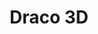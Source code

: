 ---
codehost: https://github.com/google/draco
logohandle: google_draco
sort: draco3d
title: Draco 3D
website: https://google.github.io/draco/
---